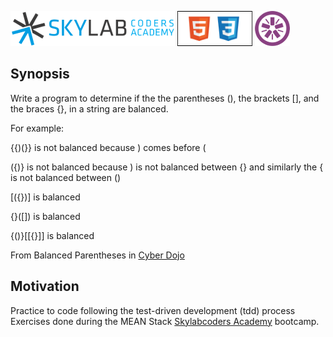 [![Skylab](https://github.com/Iggy-Codes/logo-images/blob/master/logos/skylab-56.png)](http://www.skylabcoders.com/)
[![JavaScript](https://github.com/Iggy-Codes/logo-images/blob/master/logos/html5andcss3.png)](http://www.w3.org/)
[![jasmine](https://github.com/Iggy-Codes/logo-images/blob/master/logos/jasmine.png)](https://jasmine.github.io/) 
## Synopsis

Write a program to determine if the the parentheses (),
the brackets [], and the braces {}, in a string are balanced.

For example:

{{)(}} is not balanced because ) comes before (

({)} is not balanced because ) is not balanced between {}
     and similarly the { is not balanced between ()

[({})] is balanced

{}([]) is balanced

{()}[[{}]] is balanced

From Balanced Parentheses in [Cyber Dojo](http://cyber-dojo.org/setup_default_start_point/show_exercises/?language=Javascript&test=jasmine)

## Motivation

Practice to code following the test-driven development (tdd) process
Exercises done during the MEAN Stack [Skylabcoders Academy](http://www.skylabcoders.com/) bootcamp.



